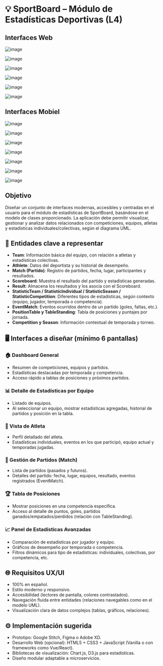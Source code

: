 # 💡 SportBoard – Módulo de Estadísticas Deportivas (L4)

## Interfaces Web

![image](https://github.com/user-attachments/assets/ef17b3b9-5309-459d-9c8e-70fef82595e9)

![image](https://github.com/user-attachments/assets/1cd2f895-def0-4f0c-b266-ae5e1e8085ea)

![image](https://github.com/user-attachments/assets/3a5dbe1e-cebc-4920-b078-87e5c6cc73c2)

![image](https://github.com/user-attachments/assets/e657c981-8ce7-4a42-b64c-3402ac9e9844)

![image](https://github.com/user-attachments/assets/2b2226fa-a610-4185-89ff-a030263a372d)

![image](https://github.com/user-attachments/assets/237723cb-ed83-45e1-834a-354c49d7f673)

## Interfaces Mobiel

![image](https://github.com/user-attachments/assets/f10326b6-9b10-4cce-ac34-494677622c0d)


![image](https://github.com/user-attachments/assets/99b4d439-18cf-4038-9207-64bf70d73aeb)

![image](https://github.com/user-attachments/assets/3b363942-231e-43aa-96fe-8f1ab25cbf88)

![image](https://github.com/user-attachments/assets/129a9412-eb4e-46b3-b3df-a8280e435315)

![image](https://github.com/user-attachments/assets/6fff6ded-1004-43c8-b426-13bca7bb314c)

![image](https://github.com/user-attachments/assets/3c963f09-22b5-45f7-a4aa-bbda57c21eb7)

![image](https://github.com/user-attachments/assets/64908332-103a-4dbd-870d-9c4a3233d76a)


## Objetivo
Diseñar un conjunto de interfaces modernas, accesibles y centradas en el usuario para el módulo de estadísticas de SportBoard, basándose en el modelo de clases proporcionado. La aplicación debe permitir visualizar, gestionar y analizar datos relacionados con competiciones, equipos, atletas y estadísticas individuales/colectivas, según el diagrama UML.

## 🧩 Entidades clave a representar
- **Team**: Información básica del equipo, con relación a atletas y estadísticas colectivas.
- **Athlete**: Datos del deportista y su historial de desempeño.
- **Match (Partido)**: Registro de partidos, fecha, lugar, participantes y resultados.
- **Scoreboard**: Muestra el resultado del partido y estadísticas generadas.
- **Result**: Almacena los resultados y los asocia con el Scoreboard.
- **StatisticTeam / StatisticIndividual / StatisticSeason / StatisticCompetition**: Diferentes tipos de estadísticas, según contexto (equipo, jugador, temporada o competencia).
- **EventMatch**: Eventos ocurridos dentro de un partido (goles, faltas, etc.).
- **PositionTable y TableStanding**: Tabla de posiciones y puntajes por jornada.
- **Competition y Season**: Información contextual de temporada y torneo.

## 🖥️ Interfaces a diseñar (mínimo 6 pantallas)

### 🏠 Dashboard General
- Resumen de competiciones, equipos y partidos.
- Estadísticas destacadas por temporada y competencia.
- Acceso rápido a tablas de posiciones y próximos partidos.

### 📊 Detalle de Estadísticas por Equipo
- Listado de equipos.
- Al seleccionar un equipo, mostrar estadísticas agregadas, historial de partidos y posición en la tabla.

### 👤 Vista de Atleta
- Perfil detallado del atleta.
- Estadísticas individuales, eventos en los que participó, equipo actual y temporadas jugadas.

### 📅 Gestión de Partidos (Match)
- Lista de partidos (pasados y futuros).
- Detalles del partido: fecha, lugar, equipos, resultado, eventos registrados (EventMatch).

### 🏆 Tabla de Posiciones
- Mostrar posiciones en una competencia específica.
- Acceso al detalle de puntos, goles, partidos ganados/empatados/perdidos (relación con TableStanding).

### 📈 Panel de Estadísticas Avanzadas
- Comparación de estadísticas por jugador y equipo.
- Gráficos de desempeño por temporada o competencia.
- Filtros dinámicos para tipo de estadísticas: individuales, colectivas, por competencia, etc.

## 🌐 Requisitos UX/UI
- 100% en español.
- Estilo moderno y responsivo.
- Accesibilidad (lectores de pantalla, colores contrastados).
- Navegación fluida entre entidades (relaciones navegables como en el modelo UML).
- Visualización clara de datos complejos (tablas, gráficos, relaciones).

## ⚙️ Implementación sugerida
- Prototipo: Google Stitch, Figma o Adobe XD.
- Desarrollo Web (opcional): HTML5 + CSS3 + JavaScript (Vanilla o con frameworks como Vue/React).
- Bibliotecas de visualización: Chart.js, D3.js para estadísticas.
- Diseño modular adaptable a microservicios.
